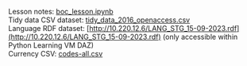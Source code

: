 Lesson notes: [boc_lesson.ipynb](/boc_lesson.ipynb)  
Tidy data CSV dataset: [tidy_data_2016_openaccess.csv](https://github.com/dtxe/boc_python_20230921/blob/main/tidy_data_2016_openaccess.csv)  
Language RDF dataset: [http://10.220.12.6/LANG_STG_15-09-2023.rdf](http://10.220.12.6/LANG_STG_15-09-2023.rdf)  (only accessible within Python Learning VM DAZ)  
Currency CSV: [codes-all.csv](https://raw.githubusercontent.com/dtxe/boc_python_20230921/main/codes-all.csv)  
